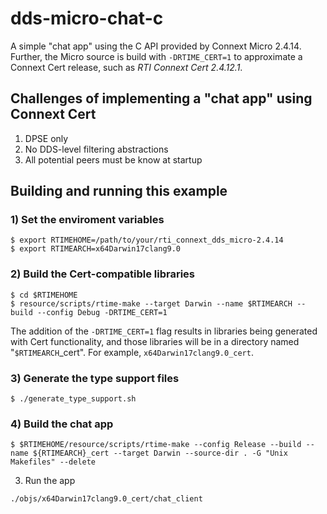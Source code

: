 # dds-micro-chat-c
A simple "chat app" using the C API provided by Connext Micro 2.4.14. Further, the Micro source is build with `-DRTIME_CERT=1` to approximate a Connext Cert release, such as *RTI Connext Cert 2.4.12.1*.

## Challenges of implementing a "chat app" using Connext Cert
1) DPSE only
2) No DDS-level filtering abstractions
3) All potential peers must be know at startup

## Building and running this example

### 1) Set the enviroment variables

    $ export RTIMEHOME=/path/to/your/rti_connext_dds_micro-2.4.14
    $ export RTIMEARCH=x64Darwin17clang9.0

### 2) Build the Cert-compatible libraries

    $ cd $RTIMEHOME
    $ resource/scripts/rtime-make --target Darwin --name $RTIMEARCH --build --config Debug -DRTIME_CERT=1

The addition of the `-DRTIME_CERT=1` flag results in libraries being generated with Cert functionality, and those libraries will be in a directory named "`$RTIMEARCH`_cert". For example, `x64Darwin17clang9.0_cert`.

### 3) Generate the type support files

    $ ./generate_type_support.sh


### 4) Build the chat app

    $ $RTIMEHOME/resource/scripts/rtime-make --config Release --build --name ${RTIMEARCH}_cert --target Darwin --source-dir . -G "Unix Makefiles" --delete


3) Run the app
```
./objs/x64Darwin17clang9.0_cert/chat_client
``` 